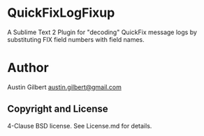 # QuickFixLogFixup

A Sublime Text 2 Plugin for "decoding" QuickFix message logs by substituting FIX field numbers with field names. 

# Author 

Austin Gilbert <austin.gilbert@gmail.com>

## Copyright and License

4-Clause BSD license. See License.md for details.


